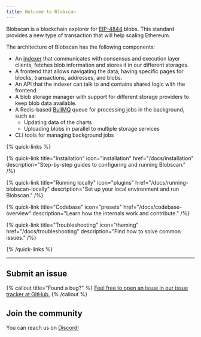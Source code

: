 ```yaml
---
title: Welcome to Blobscan
---
```


Blobscan is a blockchain explorer for [EIP-4844](https://www.eip4844.com) blobs.
This standard provides a new type of transaction that will help scaling Ethereum.

The architecture of Blobscan has the following components:

- An [indexer](/docs/indexer) that communicates with consensus and execution layer clients, fetches blob information and stores it in our different storages.
- A frontend that allows navigating the data, having specific pages for blocks, transactions, addresses, and blobs.
- An API that the indexer can talk to and contains shared logic with the frontend.
- A blob storage manager with support for different storage providers to keep blob data available.
- A Redis-based [BullMQ](https://bullmq.io/) queue for processing jobs in the background, such as:
    - Updating data of the charts
    - Uploading blobs in parallel to multiple storage services
- CLI tools for managing background jobs

{% quick-links %}

{% quick-link title="Installation" icon="installation" href="/docs/installation" description="Step-by-step guides to configuring and running Blobscan." /%}

{% quick-link title="Running locally" icon="plugins" href="/docs/running-blobscan-locally" description="Set up your local environment and run Blobscan." /%}

{% quick-link title="Codebase" icon="presets" href="/docs/codebase-overview" description="Learn how the internals work and contribute." /%}

{% quick-link title="Troubleshooting" icon="theming" href="/docs/troubleshooting" description="Find how to solve common issues." /%}

{% /quick-links %}

---

## Submit an issue

{% callout title="Found a bug?" %}
[Feel free to open an issue in our issue tracker at GitHub.](https://github.com/Blobscan/blobscan/issues)
{% /callout %}

## Join the community

You can reach us on [Discord!](https://discordapp.com/invite/fmqrqhkjHY/)
